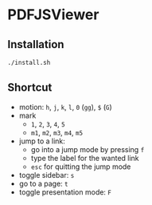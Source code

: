 # PDFJSViewer

## Installation
```bash
./install.sh
```

## Shortcut

- motion: `h`, `j`, `k`, `l`, `0` (`gg`), `$` (`G`)
- mark
  - `1`, `2`, `3`, `4`, `5`
  - `m1`, `m2`, `m3`, `m4`, `m5`
- jump to a link:
  - go into a jump mode by pressing `f`
  - type the label for the wanted link
  - `esc` for quitting the jump mode
- toggle sidebar: `s`
- go to a page: `t`
- toggle presentation mode: `F`
